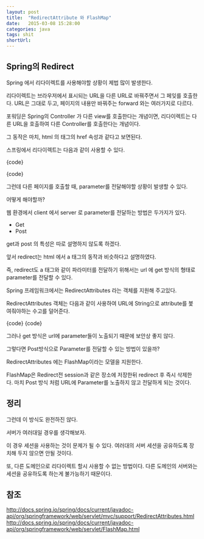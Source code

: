 ```yaml
---
layout: post
title:  "RedirectAttribute 와 FlashMap"
date:   2015-03-08 15:28:00
categories: java
tags: shit
shortUrl: 
---
```


Spring의 Redirect
---------------- 
Spring 에서 리다이렉트를 사용해야할 상황이 제법 많이 발생한다.

리다이렉트는 브라우저에서 표시되는 URL을 다른 URL로 바꿔주면서 그 페잊를 호출한다.
URL은 그대로 두고, 페이지의 내용만 바꿔주는 forward 와는 여러가지로 다르다.

포워딩은 Spring의 Controller 가 다른 view를 호출한다는 개념이면, 리다이렉트는 다른 URL을 호출하여 다른 Controller를 호출한다는 개념이다.

그 동작은 마치, html 의 <a> 태그의 href 속성과 같다고 보면된다.

스프링에서 리다이렉트는 다음과 같이 사용할 수 있다.

{code}

{code}

그런데 다른 페이지를 호출할 때, parameter를 전달해야할 상황이 발생할 수 있다.

어떻게 해야할까?

웹 환경에서 client 에서 server 로 parameter를 전달하는 방법은 두가지가 있다.

* Get
* Post

get과 post 의 특성은 따로 설명하지 않도록 하겠다.


앞서 redirect는 html 에서 a 태그의 동작과 비슷하다고 설명하였다.

즉, redirect도 a 태그와 같이 파라미터를 전달하기 위해서는 url 에 get 방식의 형태로 parameter를 전달할 수 있다.

Spring 프레임워크에서는 RedirectAttributes 라는 객체를 지원해 주고있다.

RedirectAttributes 객체는 다음과 같이 사용하여 URL에 String으로 attribute를 붗여줘야하는 수고를 덜어준다.

{code}
{code}

그러나 get 방식은 url에 parameter들이 노출되기 때문에 보안상 좋지 않다.

그렇다면 Post방식으로 Parameter를 전달할 수 있는 방법이 있을까?

RedirectAttributes 에는 FlashMap이라는 모델을 지원한다.

FlashMap은 Redirect전 session과 같은 장소에 저장한뒤 redirect 후 즉시 삭제한다. 마치 Post 방식 처럼 URL에 Parameter를 노출하지 않고 전달하게 되는 것이다.



정리
---------------- 
그런데 이 방식도 완전하진 않다. 

서버가 여러대일 경우를 생각해보자.

이 경우 세션을 사용하는 것이 문제가 될 수 있다. 여러대의 서버 세션을 공유하도록 장치해 두지 않으면 안될 것이다.

또, 다른 도메인으로 리다이렉트 할시 사용할 수 없는 방법이다. 다른 도메인의 서버와는 세션을 공유하도록 하는게 불가능하기 때문이다.





참조
---------------- 
http://docs.spring.io/spring/docs/current/javadoc-api/org/springframework/web/servlet/mvc/support/RedirectAttributes.html
http://docs.spring.io/spring/docs/current/javadoc-api/org/springframework/web/servlet/FlashMap.html

